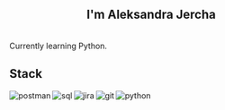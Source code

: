 <h2 align="center"> I'm Aleksandra Jercha </h2>
<br>Currently learning Python.</br>



## Stack 
<img align="left" alt="postman" src="https://img.shields.io/badge/Postman-FF6C37?style=for-the-badge&logo=postman&logoColor=white"/><img align="left" alt="sql" src="https://img.shields.io/badge/MySQL-005C84?style=for-the-badge&logo=mysql&logoColor=white)" /><img align="left" alt="jira" src="https://img.shields.io/badge/Jira-0052CC?style=for-the-badge&logo=Jira&logoColor=white" /><img align="left" alt="git" src="https://img.shields.io/badge/GIT-E44C30?style=for-the-badge&logo=git&logoColor=white" /><img align="left" alt="python" src="https://img.shields.io/badge/python-3670A0?style=for-the-badge&logo=python&logoColor=ffdd54" />

<!--<img align="left" alt="spring" src="https://img.shields.io/badge/spring%20-%236DB33F.svg?&style=for-the-badge&logo=spring&logoColor=white" /><br>
<br>
<!--
**olajercha/olajercha** is a ✨ _special_ ✨ repository because its `README.md` (this file) appears on your GitHub profile.

Here are some ideas to get you started:

- 🔭 I’m currently working on ...
- 🌱 I’m currently learning ...
- 👯 I’m looking to collaborate on ...
- 🤔 I’m looking for help with ...
- 💬 Ask me about ...
- 📫 How to reach me: ...
- 😄 Pronouns: ...
- ⚡ Fun fact: ...
-->
